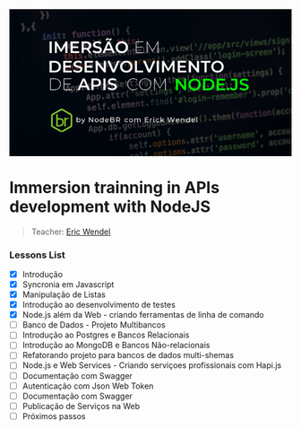 <div style="display: flex; justify-content: center; align-items: center;">
    <img src="screen.png" alt="screenshot.png">
</div>

# Immersion trainning in APIs development with NodeJS

> Teacher: [Eric Wendel](https://erickwendel.teachable.com/)

<h3>Lessons List</h3>

- [x] Introdução
- [x] Syncronia em Javascript
- [x] Manipulação de Listas
- [x] Introdução ao desenvolvimento de testes
- [x] Node.js além da Web - criando ferramentas de linha de comando
- [ ] Banco de Dados - Projeto Multibancos
- [ ] Introdução ao Postgres e Bancos Relacionais
- [ ] Introdução ao MongoDB e Bancos Não-relacionais
- [ ] Refatorando projeto para bancos de dados multi-shemas
- [ ] Node.js e Web Services - Criando serviçoes profissionais com Hapi.js
- [ ] Documentação com Swagger
- [ ] Autenticação com Json Web Token
- [ ] Documentação com Swagger
- [ ] Publicação de Serviços na Web
- [ ] Próximos passos
